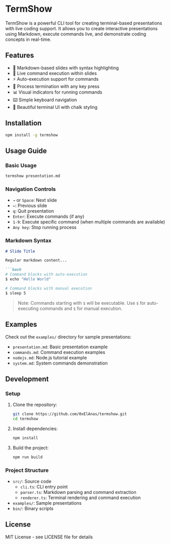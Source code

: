 # TermShow

TermShow is a powerful CLI tool for creating terminal-based presentations with live coding support. It allows you to create interactive presentations using Markdown, execute commands live, and demonstrate coding concepts in real-time.

## Features

- 📝 Markdown-based slides with syntax highlighting
- 🚀 Live command execution within slides
- ⚡ Auto-execution support for commands
- 🛑 Process termination with any key press
- 📊 Visual indicators for running commands
- ⌨️ Simple keyboard navigation
- 🎨 Beautiful terminal UI with chalk styling

## Installation

```bash
npm install -g termshow
```

## Usage Guide

### Basic Usage

```bash
termshow presentation.md
```

### Navigation Controls

- `→` or `Space`: Next slide
- `←`: Previous slide
- `q`: Quit presentation
- `Enter`: Execute commands (if any)
- `1-9`: Execute specific command (when multiple commands are available)
- `Any key`: Stop running process

### Markdown Syntax

```markdown
# Slide Title

Regular markdown content...

```bash
# Command blocks with auto-execution
$ echo "Hello World"
```

```bash
# Command blocks with manual execution
$ sleep 5
```

> Note: Commands starting with `$` will be executable. Use `$` for auto-executing commands and `$` for manual execution.

## Examples

Check out the `examples/` directory for sample presentations:

- `presentation.md`: Basic presentation example
- `commands.md`: Command execution examples
- `nodejs.md`: Node.js tutorial example
- `system.md`: System commands demonstration

## Development

### Setup

1. Clone the repository:
   ```bash
   git clone https://github.com/0xElAnas/termshow.git
   cd termshow
   ```

2. Install dependencies:
   ```bash
   npm install
   ```

3. Build the project:
   ```bash
   npm run build
   ```

### Project Structure

- `src/`: Source code
  - `cli.ts`: CLI entry point
  - `parser.ts`: Markdown parsing and command extraction
  - `renderer.ts`: Terminal rendering and command execution
- `examples/`: Sample presentations
- `bin/`: Binary scripts

## License

MIT License - see LICENSE file for details
